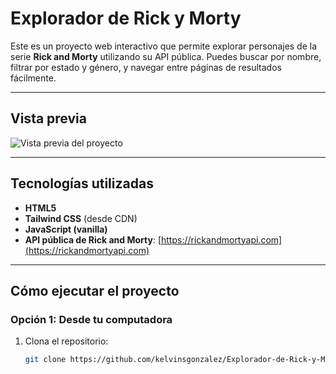 # Explorador de Rick y Morty

Este es un proyecto web interactivo que permite explorar personajes de la serie **Rick and Morty** utilizando su API pública. Puedes buscar por nombre, filtrar por estado y género, y navegar entre páginas de resultados fácilmente.

---

##  Vista previa

![Vista previa del proyecto](https://user-images.githubusercontent.com/00000000/preview.png)
<!-- Puedes capturar una imagen del sitio y subirla luego -->

---

##  Tecnologías utilizadas

-  **HTML5**
-  **Tailwind CSS** (desde CDN)
-  **JavaScript (vanilla)**
-  **API pública de Rick and Morty**: [https://rickandmortyapi.com](https://rickandmortyapi.com)

---

##  Cómo ejecutar el proyecto

###  Opción 1: Desde tu computadora

1. Clona el repositorio:
   ```bash
   git clone https://github.com/kelvinsgonzalez/Explorador-de-Rick-y-Morty.git
